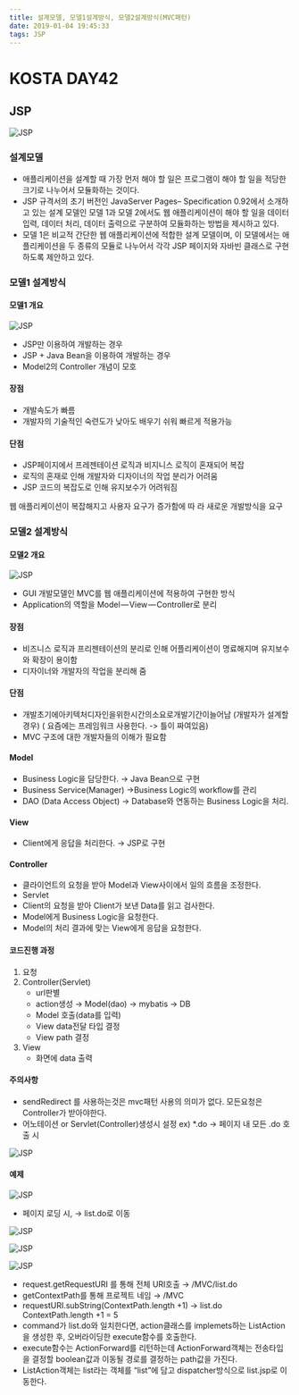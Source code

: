 ```yaml
---
title: 설계모델, 모델1설계방식, 모델2설계방식(MVC패턴)
date: 2019-01-04 19:45:33
tags: JSP
---
```

# KOSTA DAY42
## JSP
![JSP](/images/JSP_logo.png)

### 설계모델
- 애플리케이션을 설계할 때 가장 먼저 해야 할 일은 프로그램이 해야 할 일을 적당한 크기로 나누어서 모듈화하는 것이다.
- JSP 규격서의 초기 버전인 JavaServer Pages– Specification 0.92에서 소개하고 있는 설계 모델인 모델 1과 모델 2에서도 웹 애플리케이션이 해야 할 일을 데이터 입력, 데이터 처리, 데이터 출력으로 구분하여 모듈화하는 방법을 제시하고 있다.
- 모델 1은 비교적 간단한 웹 애플리케이션에 적합한 설계 모델이며, 이 모델에서는 애플리케이션을 두 종류의 모듈로 나누어서 각각 JSP 페이지와 자바빈 클래스로 구현하도록 제안하고 있다.

### 모델1 설계방식
#### 모델1 개요
![JSP](/images/jsp/JSP04-01.png)
- JSP만 이용하여 개발하는 경우
- JSP + Java Bean을 이용하여 개발하는 경우
- Model2의 Controller 개념이 모호

#### 장점
- 개발속도가 빠름
- 개발자의 기술적인 숙련도가 낮아도 배우기 쉬워 빠르게 적용가능

#### 단점
- JSP페이지에서 프레젠테이션 로직과 비지니스 로직이 혼재되어 복잡
- 로직의 혼재로 인해 개발자와 디자이너의 작업 분리가 어려움
- JSP 코드의 복잡도로 인해 유지보수가 어려워짐

웹 애플리케이션이 복잡해지고 사용자 요구가 증가함에 따 라 새로운 개발방식을 요구

### 모델2 설계방식
#### 모델2 개요
![JSP](/images/jsp/JSP04-02.png)
- GUI 개발모델인 MVC를 웹 애플리케이션에 적용하여 구현한 방식
- Application의 역할을 Model — View — Controller로 분리

#### 장점
- 비즈니스 로직과 프리젠테이션의 분리로 인해 어플리케이션이 명료해지며 유지보수와 확장이 용이함
- 디자이너와 개발자의 작업을 분리해 줌

#### 단점
- 개발초기에아키텍처디자인을위한시간의소요로개발기간이늘어남 
(개발자가 설계할경우) ( 요즘에는 프레임워크 사용한다. -> 틀이 짜여있음)
- MVC 구조에 대한 개발자들의 이해가 필요함

#### Model
- Business Logic을 담당한다. → Java Bean으로 구현
- Business Service(Manager) →Business Logic의 workflow를 관리
- DAO (Data Access Object) → Database와 연동하는 Business Logic을 처리.

#### View
- Client에게 응답을 처리한다. → JSP로 구현

#### Controller
- 클라이언트의 요청을 받아 Model과 View사이에서 일의 흐름을 조정한다.
- Servlet
- Client의 요청을 받아 Client가 보낸 Data를 읽고 검사한다.
- Model에게 Business Logic을 요청한다.
- Model의 처리 결과에 맞는 View에게 응답을 요청한다.

#### 코드진행 과정
1. 요청
1. Controller(Servlet)
    - url판별
    - action생성 → Model(dao) → mybatis → DB
    - Model 호출(data를 입력)
    - View data전달 타입 결정
    - View path 결정
1. View
    - 화면에 data 출력

#### 주의사항
- sendRedirect 를 사용하는것은 mvc패턴 사용의 의미가 없다.
모든요청은 Controller가 받아야한다.
- 어노테이션 or Servlet(Controller)생성시 설정
ex) *.do → 페이지 내 모든 .do 호출 시

![JSP](/images/jsp/JSP04-03.png)

#### 예제
![JSP](/images/jsp/JSP04-04.png)
- 페이지 로딩 시, → list.do로 이동

![JSP](/images/jsp/JSP04-05.png)

![JSP](/images/jsp/JSP04-06.png)

![JSP](/images/jsp/JSP04-07.png)
- request.getRequestURI 를 통해 전체 URI호출
→ /MVC/list.do
- getContextPath를 통해 프로젝트 네임
→ /MVC
- requestURI.subString(ContextPath.length +1) → list.do
ContextPath.length +1 = 5
- command가 list.do와 일치한다면, action클래스를 implemets하는 ListAction을 생성한 후, 오버라이딩한 execute함수를 호출한다.
- execute함수는 ActionForward를 리턴하는데 ActionForward객체는 전송타입을 결정할 boolean값과 이동될 경로를 결정하는 path값을 가진다.
- ListAction객체는 list라는 객체를 “list”에 담고 dispatcher방식으로 list.jsp로 이동한다.
<br><br>